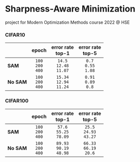 # Sharpness-Aware Minimization
project for Modern Optimization Methods course 2022 @ HSE

### CIFAR10

||epoch|error rate <br> top-1|error rate <br> top-5|
|:---|:---:|:---:|:---:|
|**SAM**|`100`<br>`200`<br>`400`|`14.5`<br>`12.48`<br>`11.07`|`0.7`<br>`0.55`<br>`1.08`|
|**No SAM**|`100`<br>`200`<br>`400`|`15.34`<br>`12.94`<br>`11.24`|`0.91`<br>`0.89`<br>`0.8`|

### CIFAR100

||epoch|error rate <br> top-1|error rate <br> top-5|
|:---|:---:|:---:|:---:|
|**SAM**|`100`<br>`200`<br>`400`|`57.6`<br>`55.25`<br>`78.09`|`25.5`<br>`24.93`<br>`43.27`|
|**No SAM**|`100`<br>`200`<br>`400`|`89.93`<br>`90.19`<br>`48.98`|`66.33`<br>`66.19`<br>`20.6`|
